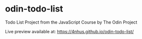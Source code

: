 # odin-todo-list
Todo List Project from the JavaScript Course by The Odin Project

Live preview available at: https://4nhus.github.io/odin-todo-list/
